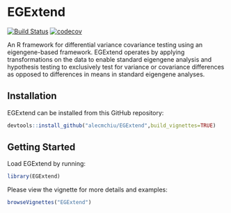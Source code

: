 # EGExtend

[![Build Status](https://travis-ci.com/alecmchiu/EGExtend.svg?branch=main)](https://travis-ci.org/alecmchiu/EGExtend)
[![codecov](https://codecov.io/gh/alecmchiu/EGExtend/branch/main/graph/badge.svg)](https://codecov.io/gh/alecmchiu/EGExtend)

An R framework for differential variance covariance testing using an eigengene-based framework. EGExtend operates by applying transformations on the data to enable standard eigengene analysis and hypothesis testing to exclusively test for variance or covariance differences as opposed to differences in means in standard eigengene analyses.

<!-- ## Citation

Please cite us at

```
Citation pending
``` -->

## Installation

EGExtend can be installed from this GitHub repository:

```r
devtools::install_github("alecmchiu/EGExtend",build_vignettes=TRUE)
```

## Getting Started

Load EGExtend by running:

```r
library(EGExtend)
```
 
Please view the vignette for more details and examples:

 ```r
browseVignettes("EGExtend")
 ```
